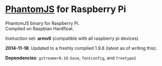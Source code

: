 # [PhantomJS](http://phantomjs.org) for Raspberry Pi

PhantomJS binary for Raspberry Pi.  
Compiled on Raspbian Hardfloat.

Instruction set: __armv6__ (compatible with all raspberry pi devices)

__2014-11-18__: Updated to a freshly compiled 1.9.8 (latest as of writing this).

__Dependencies__:
`gstreamer0.10-base`, `fontconfig`, and `freetype2`
